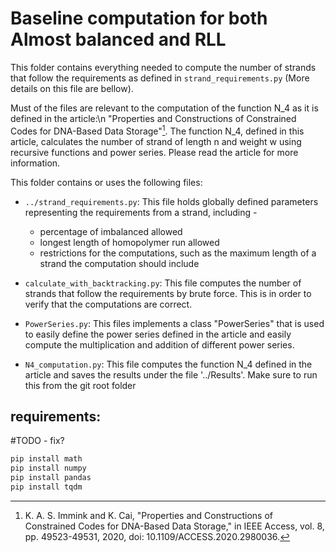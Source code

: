 
# Baseline computation for both Almost balanced and RLL
This folder contains everything needed to compute the number of strands that follow the requirements as defined in
`strand_requirements.py` (More details on this file are bellow).

Must of the files are relevant to the computation of the function N_4 as it is defined in the article:\n
"Properties and Constructions of Constrained Codes for DNA-Based Data Storage"[^1].
The function N_4, defined in this article, calculates the number of strand of length n and weight w using recursive 
functions and power series.
Please read the article for more information.

This folder contains or uses the following files:
- `../strand_requirements.py`:
    This file holds globally defined parameters representing the requirements from a strand, including -
    - percentage of imbalanced allowed
    - longest length of homopolymer run allowed
    - restrictions for the computations, such as the maximum length of a strand the computation should include

- `calculate_with_backtracking.py`:
    This file computes the number of strands that follow the requirements by brute force.
    This is in order to verify that the computations are correct.

- `PowerSeries.py`:
    This files implements a class "PowerSeries" that is used to easily define the power series defined in the article
    and easily compute the multiplication and addition of different power series.

- `N4_computation.py`:
    This file computes the function N_4 defined in the article and saves the results under the file '../Results'.
    Make sure to run this from the git root folder

## requirements:
#TODO - fix?
```bash
pip install math
pip install numpy
pip install pandas
pip install tqdm
```

[^1]: K. A. S. Immink and K. Cai, "Properties and Constructions of Constrained Codes for DNA-Based Data Storage," in IEEE Access, vol. 8, pp. 49523-49531, 2020, doi: 10.1109/ACCESS.2020.2980036.